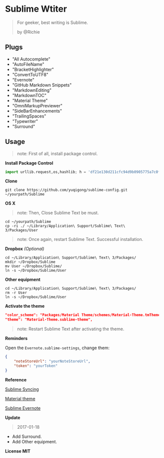 # Sublime Wtiter

> For geeker, best writing is Sublime.
>
> by @Richie

## Plugs

- "All Autocomplete"
- "AutoFileName"
- "BracketHighlighter"
- "ConvertToUTF8"
- "Evernote"
- "GitHub Markdown Snippets"
- "MarkdownEditing"
- "MarkdownTOC"
- "Material Theme"
- "OmniMarkupPreviewer"
- "SideBarEnhancements"
- "TrailingSpaces"
- "Typewriter"
- "Surround"

## Usage

> note: First of all, install package control.

**Install Package Control**

```python
import urllib.request,os,hashlib; h = 'df21e130d211cfc94d9b0905775a7c0f' + '1e3d39e33b79698005270310898eea76'; pf = 'Package Control.sublime-package'; ipp = sublime.installed_packages_path(); urllib.request.install_opener( urllib.request.build_opener( urllib.request.ProxyHandler()) ); by = urllib.request.urlopen( 'http://packagecontrol.io/' + pf.replace(' ', '%20')).read(); dh = hashlib.sha256(by).hexdigest(); print('Error validating download (got %s instead of %s), please try manual install' % (dh, h)) if dh != h else open(os.path.join( ipp, pf), 'wb' ).write(by)
```

**Clone**

`git clone https://github.com/yuqigong/sublime-config.git ~/yourpath/Sublime`

**OS X**

> note: Then, Close Sublime Text be must.

```Shell
cd ~/yourpath/Sublime
cp -ri ./ ~/Library/Application\ Support/Sublime\ Text\ 3/Packages/User
```

> note: Once again, restart Sublime Text. Successful installation.

**Dropbox** *(Optional)*

```Shell
cd ~/Library/Application\ Support/Sublime\ Text\ 3/Packages/
mkdir ~/Dropbox/Sublime
mv User ~/Dropbox/Sublime/
ln -s ~/Dropbox/Sublime/User
```

**Other equipment**

```Shell
cd ~/Library/Application\ Support/Sublime\ Text\ 3/Packages/
rm -r User
ln -s ~/Dropbox/Sublime/User
```

**Activate the theme**

```json
"color_scheme": "Packages/Material Theme/schemes/Material-Theme.tmTheme",
"theme": "Material-Theme.sublime-theme",
```

> note: Restart Sublime Text after activating the theme.

**Reminders**

Open the `Evernote.sublime-settings`, change them:

```json
{
    "noteStoreUrl": "yourNoteStoreUrl",
    "token": "yourToken"
}
```

**Reference**

[Sublime Syncing](https://packagecontrol.io/docs/syncing)

[Material theme](https://github.com/equinusocio/material-theme#activate-the-theme)

[Sublime Evernote](https://github.com/bordaigorl/sublime-evernote#first-use)

**Update**

> 2017-01-18

- Add Surround.
- Add Other equipment.

**License MIT**
